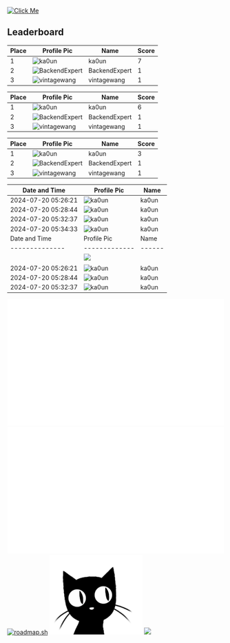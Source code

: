 
[![Click Me](https://via.placeholder.com/200)](https://github.com/ka0un/ka0un/issues/new?title=Cookie+Click&body=I+clicked+the+cookie!)

## Leaderboard

<!-- LEADERBOARD_START -->
| Place | Profile Pic | Name | Score |
|-------|-------------|------|-------|
| 1 | ![ka0un](https://github.com/ka0un.png?size=40) | ka0un |  7 |
| 2 | ![BackendExpert](https://github.com/BackendExpert.png?size=40) | BackendExpert |  1 |
| 3 | ![vintagewang](https://github.com/vintagewang.png?size=40) | vintagewang |  1 |

| Place | Profile Pic | Name | Score |
|-------|-------------|------|-------|
| 1 | ![ka0un](https://github.com/ka0un.png?size=40) | ka0un |  6 |
| 2 | ![BackendExpert](https://github.com/BackendExpert.png?size=40) | BackendExpert |  1 |
| 3 | ![vintagewang](https://github.com/vintagewang.png?size=40) | vintagewang |  1 |

| Place | Profile Pic | Name | Score |
|-------|-------------|------|-------|
| 1 | ![ka0un](https://github.com/ka0un.png?size=40) | ka0un |  3 |
| 2 | ![BackendExpert](https://github.com/BackendExpert.png?size=40) | BackendExpert |  1 |
| 3 | ![vintagewang](https://github.com/vintagewang.png?size=40) | vintagewang |  1 |

<!-- LEADERBOARD_END -->

<!-- LAST_START -->
| Date and Time | Profile Pic | Name |
|--------------|-------------|------|
| 2024-07-20 05:26:21 | ![ka0un](https://github.com/ka0un.png?size=40) | ka0un |
| 2024-07-20 05:28:44 | ![ka0un](https://github.com/ka0un.png?size=40) | ka0un |
| 2024-07-20 05:32:37 | ![ka0un](https://github.com/ka0un.png?size=40) | ka0un |
| 2024-07-20 05:34:33 | ![ka0un](https://github.com/ka0un.png?size=40) | ka0un |
| Date and Time | Profile Pic | Name |
|--------------|-------------|------|
|   | ![](https://github.com/.png?size=40) |  |
| 2024-07-20 05:26:21 | ![ka0un](https://github.com/ka0un.png?size=40) | ka0un |
| 2024-07-20 05:28:44 | ![ka0un](https://github.com/ka0un.png?size=40) | ka0un |
| 2024-07-20 05:32:37 | ![ka0un](https://github.com/ka0un.png?size=40) | ka0un |
<!-- LAST_END -->

![](https://raw.githubusercontent.com/ka0un/profilestats/master/generated/overview.svg#gh-dark-mode-only) ![](https://raw.githubusercontent.com/ka0un/profilestats/master/generated/languages.svg#gh-dark-mode-only) 
[![roadmap.sh](https://roadmap.sh/card/wide/644a81e7e27257737498eefa?variant=dark&roadmaps=java%2Cbackend%2Cspring-boot%2Csoftware-design-architecture)](https://roadmap.sh/u/aaa) ![](https://github.com/ka0un/CalC/blob/main/cat.gif?raw=true)
![](https://hit.yhype.me/github/profile?user_id=88395585)




